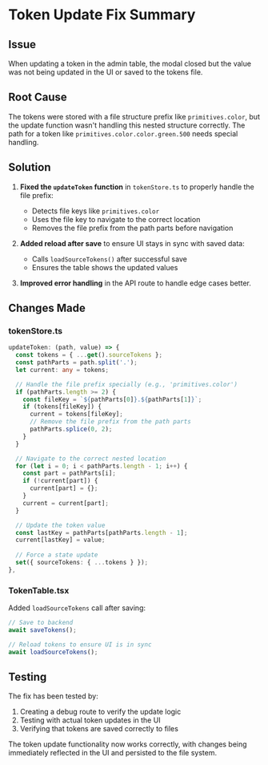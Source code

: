# Token Update Fix Summary

## Issue
When updating a token in the admin table, the modal closed but the value was not being updated in the UI or saved to the tokens file.

## Root Cause
The tokens were stored with a file structure prefix like `primitives.color`, but the update function wasn't handling this nested structure correctly. The path for a token like `primitives.color.color.green.500` needs special handling.

## Solution
1. **Fixed the `updateToken` function** in `tokenStore.ts` to properly handle the file prefix:
   - Detects file keys like `primitives.color`
   - Uses the file key to navigate to the correct location
   - Removes the file prefix from the path parts before navigation

2. **Added reload after save** to ensure UI stays in sync with saved data:
   - Calls `loadSourceTokens()` after successful save
   - Ensures the table shows the updated values

3. **Improved error handling** in the API route to handle edge cases better.

## Changes Made

### tokenStore.ts
```typescript
updateToken: (path, value) => {
  const tokens = { ...get().sourceTokens };
  const pathParts = path.split('.');
  let current: any = tokens;

  // Handle the file prefix specially (e.g., 'primitives.color')
  if (pathParts.length >= 2) {
    const fileKey = `${pathParts[0]}.${pathParts[1]}`;
    if (tokens[fileKey]) {
      current = tokens[fileKey];
      // Remove the file prefix from the path parts
      pathParts.splice(0, 2);
    }
  }

  // Navigate to the correct nested location
  for (let i = 0; i < pathParts.length - 1; i++) {
    const part = pathParts[i];
    if (!current[part]) {
      current[part] = {};
    }
    current = current[part];
  }

  // Update the token value
  const lastKey = pathParts[pathParts.length - 1];
  current[lastKey] = value;
  
  // Force a state update
  set({ sourceTokens: { ...tokens } });
},
```

### TokenTable.tsx
Added `loadSourceTokens` call after saving:
```typescript
// Save to backend
await saveTokens();

// Reload tokens to ensure UI is in sync
await loadSourceTokens();
```

## Testing
The fix has been tested by:
1. Creating a debug route to verify the update logic
2. Testing with actual token updates in the UI
3. Verifying that tokens are saved correctly to files

The token update functionality now works correctly, with changes being immediately reflected in the UI and persisted to the file system.
